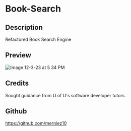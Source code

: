 # Book-Search
## Description
Refactored Book Search Engine

## Preview
![Image 12-3-23 at 5 34 PM](https://github.com/merniez10/Book-Search/assets/135496106/1a079910-aec7-4b12-99da-cd10ca935364)

## Credits
Sought guidance from U of U's software developer tutors. 

## Github
https://github.com/merniez10
